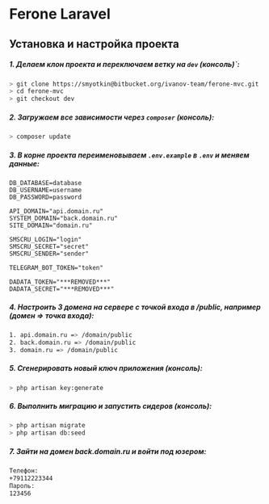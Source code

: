 # Ferone Laravel

## Установка и настройка проекта

##### 1. Делаем клон проекта и переключаем ветку на `dev` (консоль)`:

```bash
> git clone https://smyotkin@bitbucket.org/ivanov-team/ferone-mvc.git
> cd ferone-mvc
> git checkout dev
```

##### 2. Загружаем все зависимости через `composer` (консоль):
```bash
> composer update
```

##### 3. В корне проекта переименовываем `.env.example` в `.env` и меняем данные:
```env
DB_DATABASE=database
DB_USERNAME=username
DB_PASSWORD=password

API_DOMAIN="api.domain.ru"
SYSTEM_DOMAIN="back.domain.ru"
SITE_DOMAIN="domain.ru"

SMSCRU_LOGIN="login"
SMSCRU_SECRET="secret"
SMSCRU_SENDER="sender"

TELEGRAM_BOT_TOKEN="token"

DADATA_TOKEN="***REMOVED***"
DADATA_SECRET="***REMOVED***"
```

##### 4. Настроить 3 домена на сервере с точкой входа в /public, например (домен => точка входа):
```bash
1. api.domain.ru => /domain/public
2. back.domain.ru => /domain/public
3. domain.ru => /domain/public
```

##### 5. Сгенерировать новый ключ приложения (консоль):
```bash
> php artisan key:generate
```

##### 6. Выполнить миграцию и запустить сидеров (консоль):
```bash
> php artisan migrate
> php artisan db:seed
```

##### 7. Зайти на домен back.domain.ru и войти под юзером:
```bash
Телефон:
+79112223344
Пароль:
123456
```
